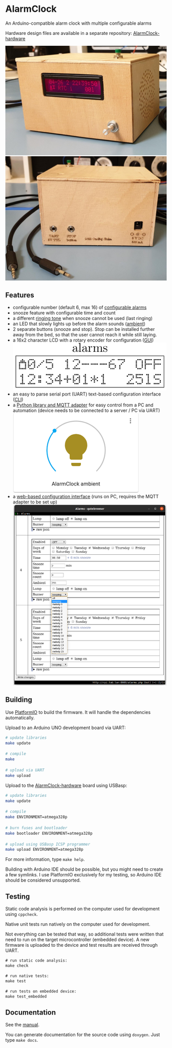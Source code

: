 # AlarmClock
An Arduino-compatible alarm clock with multiple configurable alarms

Hardware design files are available in a separate repository:
[AlarmClock-hardware][AlarmClock-hardware]

![Front side of AlarmClock in a wooden enclosure](./docs/img/final-front.jpg)
![Back side of AlarmClock in a wooden enclosure](./docs/img/final-back.jpg)


## Features
- configurable number (default 6, max 16) of
  [configurable alarms](./docs/manual.md#Alarms)
- snooze feature with configurable time and count
- a different [ringing tone](./docs/manual.md#Ringing) when snooze cannot be
  used (last ringing)
- an LED that slowly lights up before the alarm sounds
  ([ambient](./docs/manual.md#Ambient-LED-strip))
- 2 separate buttons (snooze and stop). Stop can be installed further away
  from the bed, so that the user cannot reach it while still laying.
- a 16x2 character LCD with a rotary encoder for configuration
  ([GUI](./docs/manual.md#LCD))  
  ![Example LCD content for alarm configuration](./docs/img/screen-alarms.png)
- an easy to parse serial port (UART) text-based configuration interface
  ([CLI](./docs/manual.md#Serial-CLI))
- a [Python library and MQTT adapter][PyAlarmClock] for easy control from a PC
  and automation (device needs to be connected to a server / PC via UART)  
  ![Ambient LED control within Home Assistant](./docs/img/homeassistant-ambient.png)
- a [web-based configuration interface][AlarmClockWeb] (runs on PC, requires
  the MQTT adapter to be set up)  
  ![Web configuration of AlarmClock](./docs/img/web-qutebrowser.png)


## Building
Use [PlatformIO][PlatformIO] to build the firmware. It will handle the
dependencies automatically.

Upload to an Arduino UNO development board via UART:
```sh
# update libraries
make update

# compile
make

# upload via UART
make upload
```

Upload to the [AlarmClock-hardware][AlarmClock-hardware] board using USBasp:
```sh
# update libraries
make update

# compile
make ENVIRONMENT=atmega328p

# burn fuses and bootloader
make bootloader ENVIRONMENT=atmega328p

# upload using USBasp ICSP programmer
make upload ENVIRONMENT=atmega328p
```

For more information, type `make help`.

Building with Arduino IDE should be possible, but you might need to create a
few symlinks. I use PlatformIO exclusively for my testing, so Arduino IDE
should be considered unsupported.


## Testing
Static code analysis is performed on the computer used for development using
`cppcheck`.

Native unit tests run natively on the computer used for development.

Not everything can be tested that way, so additional tests were written that
need to run on the target microcontroller (embedded device). A new firmware is
uploaded to the device and test results are received through UART.
```
# run static code analysis:
make check

# run native tests:
make test

# run tests on embedded device:
make test_embedded
```


## Documentation
See the [manual][manual].

You can generate documentation for the source code using `doxygen`.
Just type `make docs`.


[manual]: ./docs/manual.md
[PyAlarmClock]: https://github.com/ondras12345/PyAlarmClock
[AlarmClockWeb]: https://github.com/ondras12345/AlarmClockWeb
[AlarmClock-hardware]: https://github.com/ondras12345/AlarmClock-hardware
[PlatformIO]: https://platformio.org/
